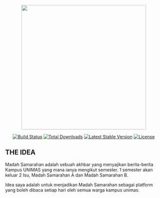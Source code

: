<p align="center"><img src="https://res.cloudinary.com/dtfbvvkyp/image/upload/v1566331377/laravel-logolockup-cmyk-red.svg" width="400"></p>

<p align="center">
<a href="https://travis-ci.org/laravel/framework"><img src="https://travis-ci.org/laravel/framework.svg" alt="Build Status"></a>
<a href="https://packagist.org/packages/laravel/framework"><img src="https://poser.pugx.org/laravel/framework/d/total.svg" alt="Total Downloads"></a>
<a href="https://packagist.org/packages/laravel/framework"><img src="https://poser.pugx.org/laravel/framework/v/stable.svg" alt="Latest Stable Version"></a>
<a href="https://packagist.org/packages/laravel/framework"><img src="https://poser.pugx.org/laravel/framework/license.svg" alt="License"></a>
</p>

## THE IDEA

Madah Samarahan adalah sebuah akhbar yang menyajikan berita-berita Kampus UNIMAS yang mana ianya mengikut semester. 1 semester akan keluar 2 Isu, Madah Samarahan A dan Madah Samarahan B. 

Idea saya adalah untuk menjadikan Madah Samarahan sebagai platform yang boleh dibaca setiap hari oleh semua warga kampus unimas.
